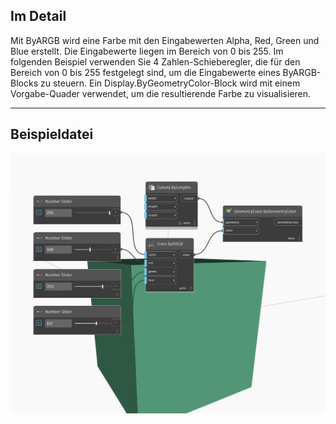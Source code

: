 ## Im Detail
Mit ByARGB wird eine Farbe mit den Eingabewerten Alpha, Red, Green und Blue erstellt. Die Eingabewerte liegen im Bereich von 0 bis 255. Im folgenden Beispiel verwenden Sie 4 Zahlen-Schieberegler, die für den Bereich von 0 bis 255 festgelegt sind, um die Eingabewerte eines ByARGB-Blocks zu steuern. Ein Display.ByGeometryColor-Block wird mit einem Vorgabe-Quader verwendet, um die resultierende Farbe zu visualisieren.
___
## Beispieldatei

![ByARGB](./DSCore.Color.ByARGB_img.jpg)

